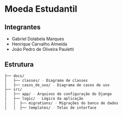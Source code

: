 # Moeda Estudantil

## Integrantes

* Gabriel Dolabela Marques
* Henrique Carvalho Almeida
* João Pedro de Oliveira Pauletti

## Estrutura

```bash
├── docs/
│   ├── classes/ - Diagrama de classes
│   ├── casos_de_uso/ - Diagrama de casos de uso
├── src/
│   ├── app/ - Arquivos de configuração do Django
│   ├── logic/ - Lógica da aplicação
│   │  ├── migrations/ - Migrações do banco de dados
│   │  ├── templates/ - Telas de interface
```
